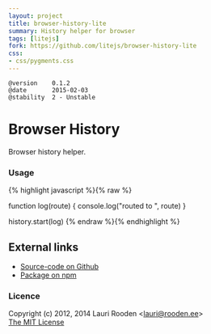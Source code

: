 ```yaml
---                                                                             
layout: project                                                                 
title: browser-history-lite
summary: History helper for browser
tags: [litejs]                                                                    
fork: https://github.com/litejs/browser-history-lite
css:                                                                            
- css/pygments.css                                                              
---                                                                             
```



    @version    0.1.2
    @date       2015-02-03
    @stability  2 - Unstable


Browser History
===============

Browser history helper.


### Usage

{% highlight javascript %}{% raw %}

function log(route) {
	console.log("routed to ", route)
}

history.start(log)
{% endraw %}{% endhighlight %}

External links
--------------

-   [Source-code on Github](https://github.com/litejs/browser-history-lite)
-   [Package on npm](https://npmjs.org/package/browser-history-lite)


### Licence

Copyright (c) 2012, 2014 Lauri Rooden &lt;lauri@rooden.ee&gt;  
[The MIT License](http://lauri.rooden.ee/mit-license.txt)


